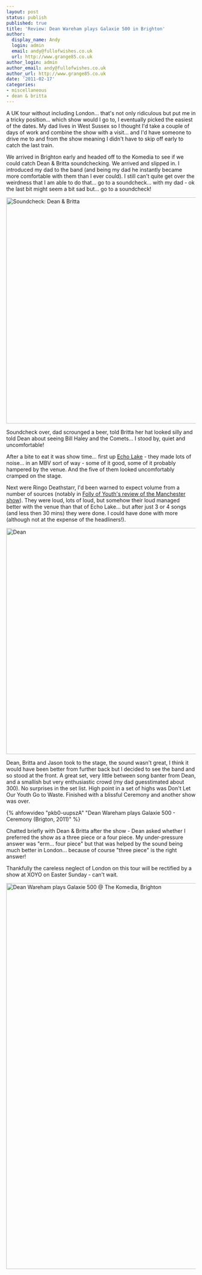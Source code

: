 ```yaml
---
layout: post
status: publish
published: true
title: 'Review: Dean Wareham plays Galaxie 500 in Brighton'
author:
  display_name: Andy
  login: admin
  email: andy@fullofwishes.co.uk
  url: http://www.grange85.co.uk
author_login: admin
author_email: andy@fullofwishes.co.uk
author_url: http://www.grange85.co.uk
date: '2011-02-17'
categories:
- miscellaneous
- dean & britta
---
```

A UK tour without including London... that's not only ridiculous but put me in a tricky position... which show would I go to, I eventually picked the easiest of the dates. My dad lives in West Sussex so I thought I'd take a couple of days of work and combine the show with a visit... and I'd have someone to drive me to and from the show meaning I didn't have to skip off early to catch the last train.

We arrived in Brighton early and headed off to the Komedia to see if we could catch Dean & Britta soundchecking. We arrived and slipped in. I introduced my dad to the band (and being my dad he instantly became more comfortable with them than I ever could). I still can't quite get over the weirdness that I am able to do that... go to a soundcheck... with my dad - ok the last bit might seem a bit sad but... go to a soundcheck!

<a data-flickr-embed="true" href="https://www.flickr.com/photos/grange85/5454352150/" title="Soundcheck: Dean &amp; Britta"><img src="https://live.staticflickr.com/5059/5454352150_f66a886cac_c.jpg" width="800" height="600" alt="Soundcheck: Dean &amp; Britta"></a>

Soundcheck over, dad scrounged a beer, told Britta her hat looked silly and told Dean about seeing Bill Haley and the Comets... I stood by, quiet and uncomfortable!

After a bite to eat it was show time... first up <a href="http://www.echolakeband.com/">Echo Lake</a> - they made lots of noise... in an MBV sort of way -  some of it good, some of it probably hampered by the venue. And the five of them looked uncomfortably cramped on the stage.


Next were Ringo Deathstarr, I'd been warned to expect volume from a number of sources (notably in <a href="http://follyfollyfolly.blogspot.com/2011/02/dean-wareham-plays-galaxie-500-ruby.html">Folly of Youth's review of the Manchester show</a>). They were loud, lots of loud, but somehow their loud managed better with the venue than that of Echo Lake... but after just 3 or 4 songs (and less then 30 mins) they were done. I could have done with more (although not at the expense of the headliners!).

<a data-flickr-embed="true" href="https://www.flickr.com/photos/grange85/5453741035/" title="Dean"><img src="https://live.staticflickr.com/5134/5453741035_4e345b1e64_c.jpg" width="800" height="600" alt="Dean"></a>

Dean, Britta and Jason took to the stage, the sound wasn't great, I think it would have been better from further back but I decided to see the band and so stood at the front. A great set, very little between song banter from Dean, and a smallish but very enthusiastic crowd (my dad guesstimated about 300). No surprises in the set list. High point in a set of highs was Don't Let Our Youth Go to Waste. Finished with a blissful Ceremony and another show was over.

{% ahfowvideo "pkb0-uupszA" "Dean Wareham plays Galaxie 500 - Ceremony (Brigton, 2011)" %}

Chatted briefly with Dean & Britta after the show - Dean asked whether I preferred the show as a three piece or a four piece. My under-pressure answer was "erm... four piece" but that was helped by the sound being much better in London... because of course "three piece" is the right answer!

Thankfully the careless neglect of London on this tour will be rectified by a show at XOYO on Easter Sunday - can't wait.

<a data-flickr-embed="true" href="https://www.flickr.com/photos/grange85/albums/72157625950504515" title="Dean Wareham plays Galaxie 500 @ The Komedia, Brighton"><img src="https://live.staticflickr.com/5093/5453742791_8b8363082a_b.jpg" width="768" height="1024" alt="Dean Wareham plays Galaxie 500 @ The Komedia, Brighton"></a>
